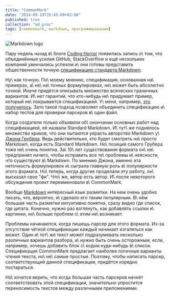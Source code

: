 ```yaml
---
title: "CommonMark"
date: "2014-09-19T10:45:00+03:00"
published: true
collection: "md_proc"
tags: [commonmark, markdown, программирование]
---
```


![](/images/3rd-party/markdown-logo.png "Markdown logo")

Пару недель назад в\ блоге [Coding Horror][coding-horror] появилась запись о\ том, что объединённые усилия GitHub,
StackOverflow и ещё нескольких компаний увенчались успехом и\ они готовы представить общественности точную [спецификацию
стандарта Markdown][spec].

Ну\ как точную. По\ моему мнению, спецификация, основанная на\ примерах, а\ не\ на\ точных формулировках, не\ может быть
абсолютно точной. Иначе придётся описывать множество всяческих граничных вариантов. И\ нет гарантий, что
кто-нибудь не\ придумает пример, который не\ покрывается спецификацией. У\ меня, например, [это получилось][bug].
Зато такой подход позволяет объединить спецификацию и\ набор тестов для проверки парсеров в\ один файл.

Когда создатели только объявили об\ окончании основных работ над спецификацией, её назвали Standard Markdown. И\ тут\ же
поднялось множество криков, что они пытаются украсть авторство Markdown у\ [Джона Грубера][gruber]. Ведь действительно,
кто будет смотреть на\ просто Markdown, когда есть Standard Markdown. Но\ позиция самого Грубера тоже не\ очень понятна.
За\ 10\ лет существования формата он\ не\ предпринял ничего, чтобы исправить все те\ проблемы и\ неясности, что
существуют в\ Markdown. По мнению Джона, именно эта неточность формулировок и\ сыграла главную роль в\ популярности
этого формата. Но\ теперь, когда другие проделали эту работу, он\ высказал свое "фи". Что\ же, автор есть автор.
И\ после некоторого обсуждения проект переименовали в\ CommonMark.

Вообще [Markdown] интересный язык разметки. На нем очень удобно писать, что, вероятно, и\ сделало его таким популярным.
В\ нём большая часть разметки интуитивно понятна, сразу видно где список, где цитата. Конечно, нужно раз взглянуть, как
добавлять ссылки и\ картинки, но\ больше проблем с\ этим не\ возникает.

Проблемы начинаются, когда пишешь парсер для этого формата. Из-за отсутствия чёткой спецификации каждый начинает
изгаляться как может. Один и\ тот\ же текст может подразумевать несколько различных вариантов разбора, и\ нужно быть
очень осторожным, если, например, хочешь добавить блок с\ кодом куда-нибудь в\ список. Спецификация CommonMark
предлагает наиболее логичные варианты чтения текста, но\ не\ самые простые. Поэтому, чтобы написать парсер,
соответствующий данной спецификации, придётся изрядно постараться.

Но\ хочется верить, что когда большая часть парсеров начнёт соответствовать этой спецификации, значительно упростится
переносимость текстов между различными приложениями.

[bug]: https://github.com/jgm/stmd/issues/94
[coding-horror]: http://blog.codinghorror.com/
[gruber]: http://daringfireball.net/
[Markdown]: https://en.wikipedia.org/wiki/Markdown
[spec]: http://spec.commonmark.org/
